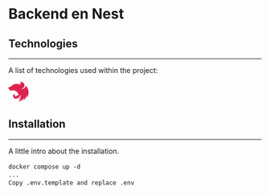 # Backend en Nest

## Technologies
***
A list of technologies used within the project:
<p> <a href="https://nestjs.com/" target="_blank" rel="noreferrer"> <img src="https://raw.githubusercontent.com/devicons/devicon/master/icons/nestjs/nestjs-plain.svg" alt="nestjs" width="40" height="40"/> </a> </p>

## Installation
***
A little intro about the installation. 
```
docker compose up -d
...
Copy .env.template and replace .env
```
